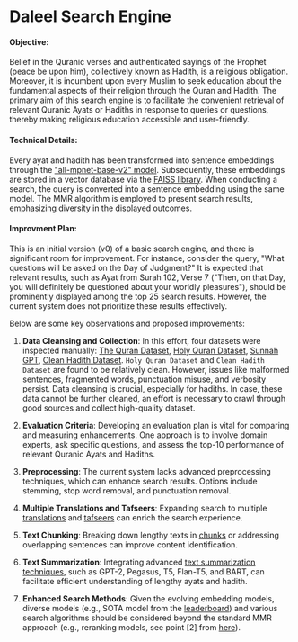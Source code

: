 # Daleel Search Engine

#### Objective: 
Belief in the Quranic verses and authenticated sayings of the Prophet (peace be upon him), collectively known as Hadith, is a religious obligation. Moreover, it is incumbent upon every Muslim to seek education about the fundamental aspects of their religion through the Quran and Hadith. The primary aim of this search engine is to facilitate the convenient retrieval of relevant Quranic Ayats or Hadiths in response to queries or questions, thereby making religious education accessible and user-friendly.

#### Technical Details:
Every ayat and hadith has been transformed into sentence embeddings through the ["all-mpnet-base-v2" model](https://huggingface.co/sentence-transformers/all-mpnet-base-v2). Subsequently, these embeddings are stored in a vector database via the [FAISS library](https://python.langchain.com/docs/integrations/vectorstores/faiss). When conducting a search, the query is converted into a sentence embedding using the same model. The MMR algorithm is employed to present search results, emphasizing diversity in the displayed outcomes.

#### Improvment Plan:
This is an initial version (v0) of a basic search engine, and there is significant room for improvement. For instance, consider the query, "What questions will be asked on the Day of Judgment?" It is expected that relevant results, such as Ayat from Surah 102, Verse 7 ("Then, on that Day, you will definitely be questioned about your worldly pleasures"), should be prominently displayed among the top 25 search results. However, the current system does not prioritize these results effectively.

Below are some key observations and proposed improvements:

1. **Data Cleansing and Collection**: In this effort, four datasets were inspected manually: [The Quran Dataset](https://www.kaggle.com/datasets/imrankhan197/the-quran-dataset/), [Holy Quran Dataset](https://www.kaggle.com/datasets/uzairadamjee/holy-quran-dataset), [Sunnah GPT](https://drive.google.com/drive/folders/1UW9Spm7_lVBuV8GMsG4LYwmZPsrHKfh2?usp=sharing), [Clean Hadith Dataset](https://www.kaggle.com/datasets/fahd09/hadith-dataset). `Holy Quran Dataset` and  `Clean Hadith Dataset` are found to be relatively clean. However, issues like malformed sentences, fragmented words, punctuation misuse, and verbosity persist. Data cleansing is crucial, especially for hadiths. In case, these data cannot be further cleaned, an effort is necessary to crawl through good sources and collect high-quality dataset.

2. **Evaluation Criteria**: Developing an evaluation plan is vital for comparing and measuring enhancements. One approach is to involve domain experts, ask specific questions, and assess the top-10 performance of relevant Quranic Ayats and Hadiths.

3. **Preprocessing**: The current system lacks advanced preprocessing techniques, which can enhance search results. Options include stemming, stop word removal, and punctuation removal.

4. **Multiple Translations and Tafseers**: Expanding search to multiple [translations](https://huggingface.co/datasets/tarteel-ai/quran-tafsir) and [tafseers](https://www.kaggle.com/code/alizahidraja/quran-nlp/input?select=Quran_English_with_Tafseer.csv) can enrich the search experience.

5. **Text Chunking**: Breaking down lengthy texts in [chunks](https://python.langchain.com/docs/modules/data_connection/document_transformers/text_splitters/recursive_text_splitter) or addressing overlapping sentences can improve content identification.

6. **Text Summarization**: Integrating advanced [text summarization techniques](https://huggingface.co/learn/nlp-course/chapter7/5?fw=pt#models-for-text-summarization), such as GPT-2, Pegasus, T5, Flan-T5, and BART, can facilitate efficient understanding of lengthy ayats and hadith.

7. **Enhanced Search Methods**: Given the evolving embedding models, diverse models (e.g., SOTA model from the [leaderboard](https://huggingface.co/spaces/mteb/leaderboard)) and various search algorithms should be considered beyond the standard MMR approach (e.g., reranking models, see point [2] from [here](https://huggingface.co/BAAI/bge-base-en-v1.5#model-list)).